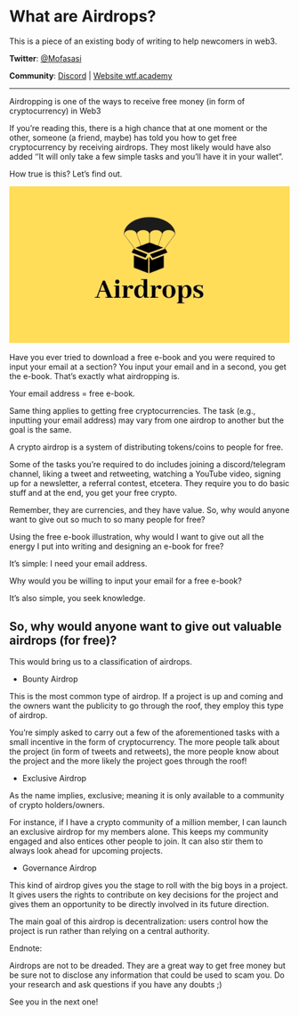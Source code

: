 # What are Airdrops?

This is a piece of an existing body of writing to help newcomers in web3. 

**Twitter**: [@Mofasasi](https://twitter.com/mofasasi)

**Community**: [Discord](https://discord.gg/NszjsvgqkX) | [Website wtf.academy](https://wtf.academy)  

-----

Airdropping is one of the ways to receive free money (in form of cryptocurrency) in Web3 

If you’re reading this, there is a high chance that at one moment or the other, someone (a friend, maybe) has told you how to get free cryptocurrency by receiving airdrops. They most likely would have also added ‘’It will only take a few simple tasks and you’ll have it in your wallet”. 

How true is this? Let’s find out.

![airdrop](./img/5-1.png)

Have you ever tried to download a free e-book and you were required to input your email at a section? You input your email and in a second, you get the e-book. That’s exactly what airdropping is. 

Your email address = free e-book. 

Same thing applies to getting free cryptocurrencies. The task (e.g., inputting your email address) may vary from one airdrop to another but the goal is the same. 

A crypto airdrop is a system of distributing tokens/coins to people for free.

Some of the tasks you’re required to do includes joining a discord/telegram channel, liking a tweet and retweeting, watching a YouTube video, signing up for a newsletter, a referral contest, etcetera. They require you to do basic stuff and at the end, you get your free crypto. 

Remember, they are currencies, and they have value. So, why would anyone want to give out so much to so many people for free?

Using the free e-book illustration, why would I want to give out all the energy I put into writing and designing an e-book for free? 

It’s simple: I need your email address. 

Why would you be willing to input your email for a free e-book? 

It’s also simple, you seek knowledge. 

## So, why would anyone want to give out valuable airdrops (for free)?

This would bring us to a classification of airdrops.

- Bounty Airdrop

This is the most common type of airdrop. If a project is up and coming and the owners want the publicity to go through the roof, they employ this type of airdrop.

You’re simply asked to carry out a few of the aforementioned tasks with a small incentive in the form of cryptocurrency. The more people talk about the project (in form of tweets and retweets), the more people know about the project and the more likely the project goes through the roof!

- Exclusive Airdrop

As the name implies, exclusive; meaning it is only available to a community of crypto holders/owners. 

For instance, if I have a crypto community of a million member, I can launch an exclusive airdrop for my members alone. This keeps my community engaged and also entices other people to join. It can also stir them to always look ahead for upcoming projects.

- Governance Airdrop

This kind of airdrop gives you the stage to roll with the big boys in a project. It gives users the rights to contribute on key decisions for the project and gives them an opportunity to be directly involved in its future direction.

The main goal of this airdrop is decentralization: users control how the project is run rather than relying on a central authority.

Endnote:

Airdrops are not to be dreaded. They are a great way to get free money but be sure not to disclose any information that could be used to scam you. Do your research and ask questions if you have any doubts ;)

See you in the next one! 
